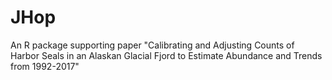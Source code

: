 # JHop
An R package supporting paper "Calibrating and Adjusting Counts of Harbor Seals in an Alaskan Glacial Fjord to Estimate Abundance and Trends from 1992-2017"

